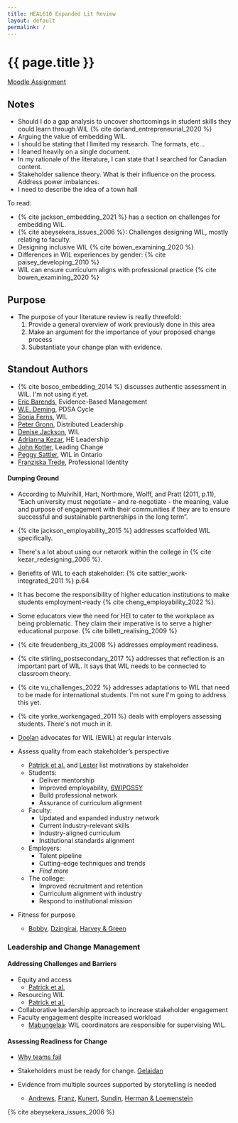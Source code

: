 ```yaml
---
title: HEAL610 Expanded Lit Review
layout: default
permalink: /
---
```


# {{ page.title }}

[Moodle Assignment](https://moodle.royalroads.ca/moodle/mod/assign/view.php?id=783948)

## Notes

-   Should I do a gap analysis to uncover shortcomings in student skills they could learn through WIL {% cite dorland_entrepreneurial_2020 %}
-   Arguing the value of embedding WIL.
-   I should be stating that I limited my research. The formats, etc...
-   I leaned heavily on a single document.
-   In my rationale of the literature, I can state that I searched for Canadian content.
-   Stakeholder salience theory. What is their influence on the process. Address power imbalances.
-   I need to describe the idea of a town hall 

To read:
-   {% cite jackson_embedding_2021 %} has a section on challenges for embedding WIL.
-   {% cite abeysekera_issues_2006 %}: Challenges designing WIL, mostly relating to faculty.
-   Designing inclusive WIL {% cite bowen_examining_2020 %}
-   Differences in WIL experiences by gender: {% cite paisey_developing_2010 %}
-   WIL can ensure curriculum aligns with professional practice {% cite bowen_examining_2020 %}

## Purpose

-   The purpose of your literature review is really threefold:
    1.  Provide a general overview of work previously done in this area
    2.  Make an argument for the importance of your proposed change process
    3.  Substantiate your change plan with evidence.
    
## Standout Authors

-   {% cite bosco_embedding_2014 %} discusses authentic assessment in WIL. I'm not using it yet.
-   [Eric Barends](https://scholar.google.ca/citations?hl=en&user=fL4Dgk0AAAAJ), Evidence-Based Management
-   [W.E. Deming](https://deming.org/explore/pdsa/), PDSA Cycle
-   [Sonia Ferns](https://scholar.google.ca/citations?hl=en&user=y3RVpscAAAAJ), WIL
-   [Peter Gronn](https://scholar.google.ca/scholar?hl=en&as_sdt=0%2C5&q=Peter+Gronn&btnG=&inst=8545375229648679180), Distributed Leadership
-   [Denise Jackson](https://scholar.google.ca/citations?hl=en&user=24GmN7IAAAAJ), WIL
-   [Adrianna Kezar](https://scholar.google.ca/citations?hl=en&user=LF9HFAQAAAAJ), HE Leadership
-   [John Kotter](https://www.kotterinc.com/methodology/8-steps/), Leading Change
-   [Peggy Sattler](https://scholar.google.ca/citations?user=NgzgYooAAAAJ&hl=en&inst=8545375229648679180&oi=sra), WIL in Ontario
-   [Franziska Trede](https://scholar.google.ca/citations?hl=en&user=tTTLS3MAAAAJ), Professional Identity

#### Dumping Ground

-   According to Mulvihill, Hart, Northmore, Wolff, and Pratt (2011, p.11), “Each university must negotiate – and re-negotiate - the meaning, value and purpose of engagement with their communities if they are to ensure successful and sustainable partnerships in the long term”.
-   {% cite jackson_employability_2015 %} addresses scaffolded WIL specifically.
-   There's a lot about using our network within the college in {% cite kezar_redesigning_2006 %}.
-   Benefits of WIL to each stakeholder: {% cite sattler_work-integrated_2011 %} p.64
-   It has become the responsibility of higher education institutions to make students employment-ready {% cite cheng_employability_2022 %}.
-   Some educators view the need for HEI to cater to the workplace as being problematic. They claim their imperative is to serve a higher educational purpose. {% cite billett_realising_2009 %}
-   {% cite freudenberg_its_2008 %} addresses employment readiness.

-   {% cite stirling_postsecondary_2017 %} addresses that reflection is an important part of WIL. It says that WIL needs to be connected to classroom theory.
-   {% cite vu_challenges_2022 %} addresses adaptations to WIL that need to be made for international students. I'm not sure I'm going to address this yet.
-   {% cite yorke_workengaged_2011 %} deals with employers assessing students. There's not much in it.
-   [Doolan](./sources/XE5Z43JC.html) advocates for WIL (EWIL) at regular intervals
-   Assess quality from each stakeholder’s perspective
    -   [Patrick et al.](./sources/C4HYE3S8.html) and [Lester](./sources/YJGWCDFQ.html) list motivations by stakeholder
    -   Students:
        -   Deliver mentorship
        -   Improved employability, [6WIPGS5Y](.sources/6WIPGS5Y.html)
        -   Build professional network
        -   Assurance of curriculum alignment
    -   Faculty:
        -   Updated and expanded industry network
        -   Current industry-relevant skills
        -   Industry-aligned curriculum
        -   Institutional standards alignment
    -   Employers:
        -   Talent pipeline
        -   Cutting-edge techniques and trends
        -   *Find more*
    -   The college:
        -   Improved recruitment and retention
        -   Curriculum alignment with industry
        -   Respond to institutional mission
-   Fitness for purpose
    -   [Bobby](./sources/8HV44DK7.html), [Dzingirai](./sources/ZHBVYAE7.html), [Harvey & Green](./sources/75YNKWXH.html)

### Leadership and Change Management

#### Addressing Challenges and Barriers

-   Equity and access
    -   [Patrick et al.](./sources/C4HYE3S8.html)
-   Resourcing WIL
    -   [Patrick et al.](./sources/C4HYE3S8.html)
-   Collaborative leadership approach to increase stakeholder engagement
-   Faculty engagement despite increased workload
    -   [Mabungelaa](.sources/6WIPGS5Y.html): WIL coordinators are responsible for supervising WIL.

#### Assessing Readiness for Change

-   [Why teams fail](./sources/BZE7F32V.html)
-   Stakeholders must be ready for change. [Gelaidan](./sources/HT9UF9K5.html)

-   Evidence from multiple sources supported by storytelling is needed
    -   [Andrews](./sources/EURWC4MD.html), [Franz](./sources/WG4T76XP.html), [Kunert](./sources/4LKRXEDS.html), [Sundin](./sources/LRS6IDJG.html), [Herman & Loewenstein](./sources/T8F6NK4H.html)

{% cite abeysekera_issues_2006 %}

